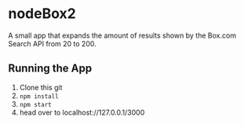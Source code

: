 # nodeBox2
A small app that expands the amount of results shown by the Box.com Search API from 20 to 200.

## Running the App
1. Clone this git 
2. `npm install`
3. `npm start` 
4. head over to localhost://127.0.0.1/3000